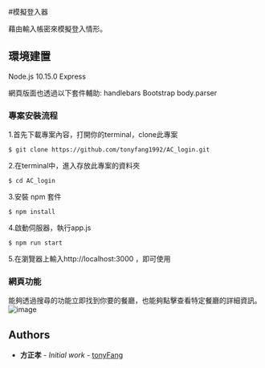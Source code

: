 #模擬登入器

藉由輸入帳密來模擬登入情形。


## 環境建置

Node.js 10.15.0
Express

網頁版面也透過以下套件輔助:
handlebars
Bootstrap
body.parser

### 專案安裝流程

1.首先下載專案內容，打開你的terminal，clone此專案
```
$ git clone https://github.com/tonyfang1992/AC_login.git
```
2.在terminal中，進入存放此專案的資料夾
```
$ cd AC_login
```
3.安裝 npm 套件
```
$ npm install 
```
4.啟動伺服器，執行app.js
```
$ npm run start
```
5.在瀏覽器上輸入http://localhost:3000 ，即可使用


### 網頁功能
能夠透過搜尋的功能立即找到你要的餐廳，也能夠點擊查看特定餐廳的詳細資訊。
![image](https://github.com/tonyfang1992/ac_restaurantList/blob/master/login.png)

## Authors

* **方正孝** - *Initial work* - [tonyFang](https://github.com/tonyfang1992)
